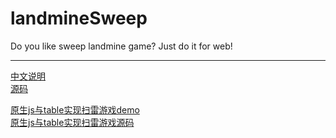 # landmineSweep
Do you like sweep landmine game? Just do it for web!

---

[中文说明](https://github.com/Char-Ten/landmineSweep/blob/master/README_zh.md)  
[源码](https://github.com/Char-Ten/landmineSweep/blob/master/lib/LandmineSweep.js)  

[原生js与table实现扫雷游戏demo](https://char-ten.github.io/landmineSweep/test/javascript/index.html)  
[原生js与table实现扫雷游戏源码](https://github.com/Char-Ten/landmineSweep/tree/master/test/javascript)  
